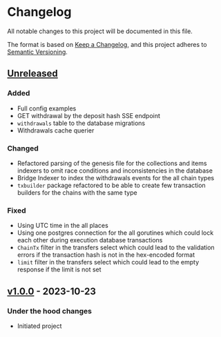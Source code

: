 # Changelog

All notable changes to this project will be documented in this file.

The format is based on [Keep a Changelog](https://keepachangelog.com/en/1.0.0/),
and this project adheres to [Semantic Versioning](https://semver.org/spec/v2.0.0.html).

## [Unreleased]
### Added
- Full config examples
- GET withdrawal by the deposit hash SSE endpoint
- `withdrawals` table to the database migrations
- Withdrawals cache querier

### Changed
- Refactored parsing of the genesis file for the collections and items indexers to omit race conditions and 
inconsistencies in the database
- Bridge Indexer to index the withdrawals events for the all chain types
- `txbuilder` package refactored to be able to create few transaction builders for the chains with the same type  

### Fixed
- Using UTC time in the all places
- Using one postgres connection for the all gorutines which could lock each other during execution database transactions
- `ChainTx` filter in the transfers select which could lead to the validation errors if the transaction hash is not in the
hex-encoded format
- `limit` filter in the transfers select which could lead to the empty response if the limit is not set

## [v1.0.0] - 2023-10-23
### Under the hood changes
- Initiated project

[Unreleased]: https://github.com/rarimo/horizon-svc/compare/v1.0.0...HEAD
[v1.0.0]: https://github.com/rarimo/horizon-svc/releases/tag/v1.0.0
